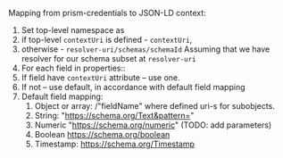 
Mapping from prism-credentials to JSON-LD context:

1. Set top-level namespace as
  1. if top-level `contextUri` is defined - `contextUri`, 
  2. otherwise - `resolver-uri/schemas/schemaId`
    Assuming that we have resolver for our schema subset at `resolver-uri`
2. For each field in properties::
  1. If field have `contextUri` attribute – use one.
  2. If not – use default, in accordance with default field mapping
  3. Default field mapping:
     1. Object or array:   <path>/"fieldName"   where defined uri-s for subobjects.
     2. String:
        "https://schema.org/Text&pattern=<pattern>"
     3. Numeric
        "https://schema.org/numeric" (TODO: add parameters)
     4. Boolean
        https://schema.org/boolean
     5. Timestamp:
       https://schema.org/Timestamp


